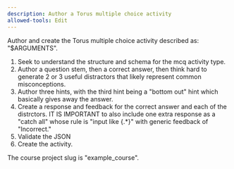```yaml
---
description: Author a Torus multiple choice activity
allowed-tools: Edit
---
```


Author and create the Torus multiple choice activity described as: "$ARGUMENTS".

1) Seek to understand the structure and schema for the mcq activity type.
2) Author a question stem, then a correct answer, then think hard to generate 2 or 3 useful distractors that likely represent common misconceptions.
3) Author three hints, with the third hint being a "bottom out" hint which basically gives away the answer.
4) Create a response and feedback for the correct answer and each of the distrctors.  IT IS IMPORTANT to also
include one extra response as a "catch all" whose rule is "input like {.*}" with generic feedback of "Incorrect."
5) Validate the JSON
6) Create the activity.

The course project slug is "example_course".
